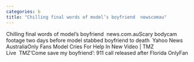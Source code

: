 ```yaml
---
categories: b
title: "Chilling final words of model’s boyfriend  newscomau"
---
```

Chilling final words of model’s boyfriend&nbsp;&nbsp;news.com.auScary bodycam footage two days before model stabbed boyfriend to death&nbsp;&nbsp;Yahoo News AustraliaOnly Fans Model Cries For Help In New Video | TMZ Live&nbsp;&nbsp;TMZ‘Come save my boyfriend’: 911 call released after Florida OnlyFan